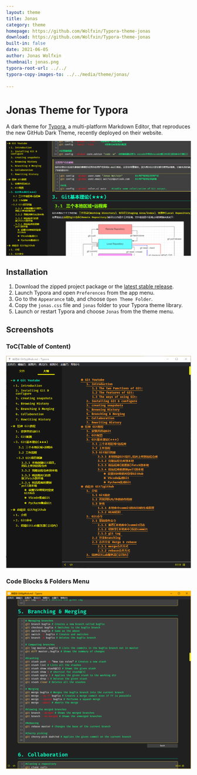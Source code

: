 ```yaml
---
layout: theme
title: Jonas
category: theme
homepage: https://github.com/Wolfxin/Typora-theme-jonas
download: https://github.com/Wolfxin/Typora-theme-jonas
built-in: false
date: 2021-06-05
author: Jonas Wolfxin
thumbnail: jonas.png
typora-root-url: ../../
typora-copy-images-to: ../../media/theme/jonas/

---
```


# Jonas Theme for Typora

A dark theme for [Typora](https://typora.io), a multi-platform Markdown Editor, that reproduces the new GitHub Dark Theme, recently deployed on their website.

![](../../media/theme/jonas/standard.png)

## Installation

1. Download the zipped project package or the [latest stable release](https://github.com/Wolfxin/Typora-theme-jonas).
2. Launch Typora and open `Preferences` from the app menu.
3. Go to the `Appearance` tab, and choose `Open Theme Folder`.
4. Copy the `jonas.css` file and `jonas` folder to your Typora theme library.
5. Launch or restart Typora and choose `Jonas` from the theme menu.

## Screenshots


###  ToC(Table of Content)
![](../../media/theme/jonas/toc.png)

### Code Blocks & Folders Menu
![](../../media/theme/jonas/code_block.png)


